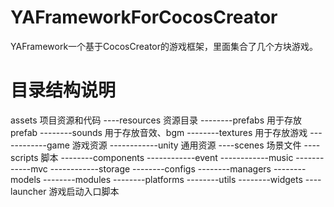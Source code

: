 # YAFrameworkForCocosCreator
YAFramework一个基于CocosCreator的游戏框架，里面集合了几个方块游戏。

# 目录结构说明
assets 项目资源和代码
----resources 资源目录
--------prefabs 用于存放prefab
--------sounds 用于存放音效、bgm
--------textures 用于存放游戏
------------game 游戏资源
------------unity 通用资源
----scenes 场景文件
----scripts 脚本
--------components
------------event
------------music
------------mvc
------------storage
--------configs
--------managers
--------models
--------modules
--------platforms
--------utils
--------widgets
----launcher 游戏启动入口脚本
